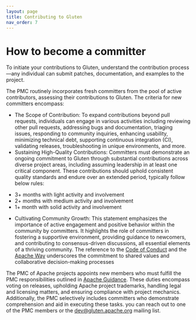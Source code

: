 ```yaml
---
layout: page
title: Contributing to Gluten
nav_order: 7
---
```


# How to become a committer

To initiate your contributions to Gluten, understand the contribution process—any individual can submit patches, documentation, and examples to the project.

The PMC routinely incorporates fresh committers from the pool of active contributors, assessing their contributions to Gluten. The criteria for new committers encompass:

- The Scope of Contribution: To expand contributions beyond pull requests, individuals can engage in various activities including reviewing other pull requests, addressing bugs and documentation, triaging issues, responding to community inquiries, enhancing usability, minimizing technical debt, supporting continuous integration (CI), validating releases, troubleshooting in unique environments, and more.
- Sustaining High-Quality Contributions: Committers must demonstrate an ongoing commitment to Gluten through substantial contributions across diverse project areas, including assuming leadership in at least one critical component. These contributions should uphold consistent quality standards and endure over an extended period, typically follow below rules:
* 3+ months with light activity and involvement
* 2+ months with medium activity and involvement
* 1+ month with solid activity and involvement

- Cultivating Community Growth: This statement emphasizes the importance of active engagement and positive behavior within the community by committers. It highlights the role of committers in fostering a supportive environment, providing guidance to newcomers, and contributing to consensus-driven discussions, all essential elements of a thriving community. The reference to the [Code of Conduct](https://www.apache.org/foundation/policies/conduct.html) and the [Apache Way](https://www.apache.org/theapacheway) underscores the commitment to shared values and collaborative decision-making processes

The PMC of Apache projects appoints new members who must fulfill the PMC responsibilities outlined in [Apache Guidance](https://www.apache.org/dev/pmc.html#policy). These duties encompass voting on releases, upholding Apache project trademarks, handling legal and licensing matters, and ensuring compliance with project mechanics.
Additionally, the PMC selectively includes committers who demonstrate comprehension and aid in executing these tasks. you can reach out to one of the PMC members or the dev@gluten.apache.org mailing list.

